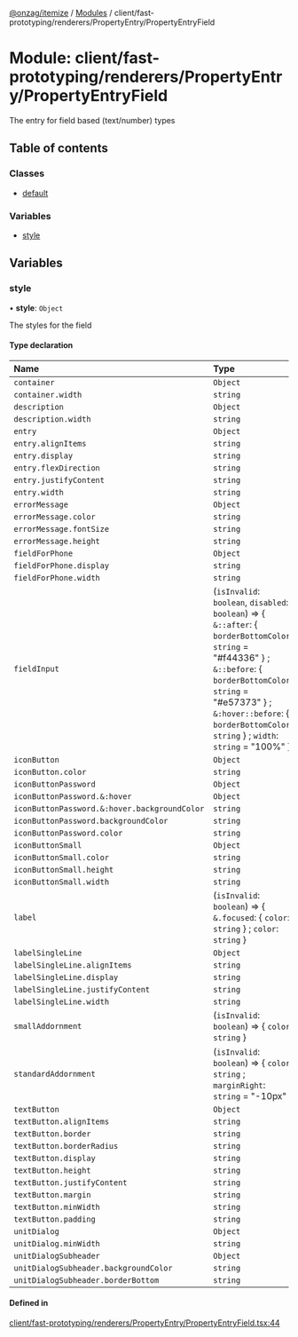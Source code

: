 [@onzag/itemize](../README.md) / [Modules](../modules.md) / client/fast-prototyping/renderers/PropertyEntry/PropertyEntryField

# Module: client/fast-prototyping/renderers/PropertyEntry/PropertyEntryField

The entry for field based (text/number) types

## Table of contents

### Classes

- [default](../classes/client_fast_prototyping_renderers_PropertyEntry_PropertyEntryField.default.md)

### Variables

- [style](client_fast_prototyping_renderers_PropertyEntry_PropertyEntryField.md#style)

## Variables

### style

• **style**: `Object`

The styles for the field

#### Type declaration

| Name | Type |
| :------ | :------ |
| `container` | `Object` |
| `container.width` | `string` |
| `description` | `Object` |
| `description.width` | `string` |
| `entry` | `Object` |
| `entry.alignItems` | `string` |
| `entry.display` | `string` |
| `entry.flexDirection` | `string` |
| `entry.justifyContent` | `string` |
| `entry.width` | `string` |
| `errorMessage` | `Object` |
| `errorMessage.color` | `string` |
| `errorMessage.fontSize` | `string` |
| `errorMessage.height` | `string` |
| `fieldForPhone` | `Object` |
| `fieldForPhone.display` | `string` |
| `fieldForPhone.width` | `string` |
| `fieldInput` | (`isInvalid`: `boolean`, `disabled`: `boolean`) => { `&::after`: { `borderBottomColor`: `string` = "#f44336" } ; `&::before`: { `borderBottomColor`: `string` = "#e57373" } ; `&:hover::before`: { `borderBottomColor`: `string`  } ; `width`: `string` = "100%" } |
| `iconButton` | `Object` |
| `iconButton.color` | `string` |
| `iconButtonPassword` | `Object` |
| `iconButtonPassword.&:hover` | `Object` |
| `iconButtonPassword.&:hover.backgroundColor` | `string` |
| `iconButtonPassword.backgroundColor` | `string` |
| `iconButtonPassword.color` | `string` |
| `iconButtonSmall` | `Object` |
| `iconButtonSmall.color` | `string` |
| `iconButtonSmall.height` | `string` |
| `iconButtonSmall.width` | `string` |
| `label` | (`isInvalid`: `boolean`) => { `&.focused`: { `color`: `string`  } ; `color`: `string`  } |
| `labelSingleLine` | `Object` |
| `labelSingleLine.alignItems` | `string` |
| `labelSingleLine.display` | `string` |
| `labelSingleLine.justifyContent` | `string` |
| `labelSingleLine.width` | `string` |
| `smallAddornment` | (`isInvalid`: `boolean`) => { `color`: `string`  } |
| `standardAddornment` | (`isInvalid`: `boolean`) => { `color`: `string` ; `marginRight`: `string` = "-10px" } |
| `textButton` | `Object` |
| `textButton.alignItems` | `string` |
| `textButton.border` | `string` |
| `textButton.borderRadius` | `string` |
| `textButton.display` | `string` |
| `textButton.height` | `string` |
| `textButton.justifyContent` | `string` |
| `textButton.margin` | `string` |
| `textButton.minWidth` | `string` |
| `textButton.padding` | `string` |
| `unitDialog` | `Object` |
| `unitDialog.minWidth` | `string` |
| `unitDialogSubheader` | `Object` |
| `unitDialogSubheader.backgroundColor` | `string` |
| `unitDialogSubheader.borderBottom` | `string` |

#### Defined in

[client/fast-prototyping/renderers/PropertyEntry/PropertyEntryField.tsx:44](https://github.com/onzag/itemize/blob/f2f29986/client/fast-prototyping/renderers/PropertyEntry/PropertyEntryField.tsx#L44)
